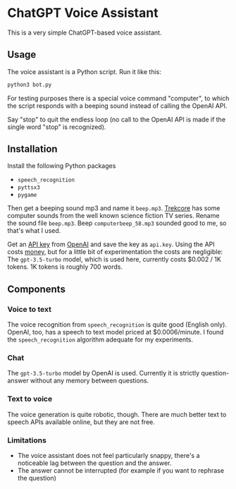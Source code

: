 # ChatGPT Voice Assistant

This is a very simple ChatGPT-based voice assistant.

## Usage

The voice assistant is a Python script. Run it like this:

```bash
python3 bot.py
```

For testing purposes there is a special voice command "computer", to which the script responds with a beeping sound instead of calling the OpenAI API.

Say "stop" to quit the endless loop (no call to the OpenAI API is made if the single word "stop" is recognized).

## Installation

Install the following Python packages
- `speech_recognition`
- `pyttsx3`
- `pygame`

Then get a beeping sound mp3 and name it `beep.mp3`.
[Trekcore](https://www.trekcore.com/audio/) has some computer sounds from the well known science fiction TV series.
Rename the sound file `beep.mp3`. Beep `computerbeep_58.mp3` sounded good to me, so that's what I used.

Get an [API key](https://help.openai.com/en/collections/3675940-getting-started-with-openai-api) from [OpenAI](https://openai.com) and save the key as `api.key`. Using the API costs [money](https://openai.com/pricing), but for a little bit of experimentation the costs are negligible: The `gpt-3.5-turbo` model, which is used here, currently costs 
$0.002 / 1K tokens. 1K tokens is roughly 700 words.

## Components

### Voice to text

The voice recognition from `speech_recognition` is quite good (English only). OpenAI, too, has a speech to text model priced at $0.0006/minute. I found the `speech_recognition` algorithm adequate for my experiments.

### Chat

The `gpt-3.5-turbo` model by OpenAI is used. Currently it is strictly question-answer without any memory between questions.

### Text to voice

The voice generation is quite robotic, though. There are much better text to speech APIs available online, but they are not free.

### Limitations

- The voice assistant does not feel particularly snappy, there's a noticeable lag between the question and the answer.
- The answer cannot be interrupted (for example if you want to rephrase the question)

